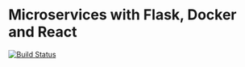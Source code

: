 # Microservices with Flask, Docker and React

[![Build Status](https://travis-ci.com/sissou96/flask-micro.svg?token=UQbu59dwYBsjwwqPpYKV&branch=master)](https://travis-ci.com/sissou96/flask-micro)